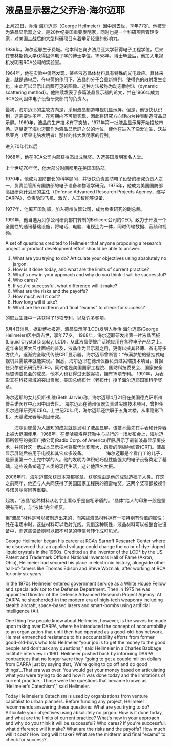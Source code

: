 # 液晶显示器之父乔治·海尔迈耶

上月22日，乔治·海尔迈耶（George Heilmeier）因中风去世，享年77岁。他被誉为液晶显示器之父，是20世纪美国重要发明家，同时也是一个科研项目管理专家，对美国二战后的大型科研项目有着举足轻重的影响力。

1936年，海尔迈耶生于费城。他本科在宾夕法尼亚大学获得电子工程学位，后来在普林斯顿大学获得固体电子学的博士学位。1958年，博士毕业后，他加入电视机发明者RCA公司的实验室。

1964年，他在实验中偶然发现，某些液态晶体材料具有特殊的光电效应。具体来说，就是通电后，在电荷的作用下，液晶的分子会重新排列，使得光的散射发生变化，由此可以显示出肉眼可见的图像。这种方法被称为动态散射法（dynamic scattering method）。他陆续发表了多篇液晶显示器的论文，并在1966年成为RCA公司固体电子设备研究部门的负责人。

最初，海尔迈耶的主攻方向是，采用液晶制造电视机显示屏。但是，他很快认识到，这需要许多年，在短期内不可能实现，因此将研究方向转向为钟表制造液晶显示屏。1969年，液晶的生产技术有了突破，1971年第一批液晶显示屏开始投放市场。这奠定了海尔迈耶作为液晶显示屏之父的地位，使他在进入了像爱迪生、沃兹尼亚克（苹果电脑发明者）那样的伟大发明家的行列。

进入70年代以后

1968年，他在RCA公司内部获得杰出成就奖。入选美国发明家名人堂。

上个世纪70年代，他大部分时间都用在美国国防部。

1970年，他成为国防部长的科学顾问，并很快负责国防电子设备的研究负责人之一，负责监管所有国防部的电子设备和物理学研究。1975年，他成为美国国防部高级研究计划局的主任（Defense Advanced Research Projects Agency，缩写DARPA），负责隐形飞机、激光、人工智能等设备.

1977年，他离开国防部，加入德州仪器公司，成为负责研究的副总裁。

1991年，他当选为贝尔公司研究部门转制的Bellcore公司的CEO。致力于开发一个全国性的通讯基础设施，将电话、电脑、电视连为一体，同时传输数据、音频和视频。

A set of questions credited to Heilmeier that anyone proposing a research project or product development effort should be able to answer.

 1. What are you trying to do? Articulate your objectives using
    absolutely no jargon.
 2. How is it done today, and what are the limits of current practice?
 3. What's new in your approach and why do you think it will be
    successful?
 4. Who cares?
 5. If you're successful, what difference will it make?
 6. What are the risks and the payoffs?
 7. How much will it cost?
 8. How long will it take?
 9. What are the midterm and final "exams" to check for success?

的职业生涯中一共获得了15项专利，以及许多奖项。

5月4日消息，据彭博社报道，液晶显示屏(LCD)发明人乔治·海尔迈耶(George Heilmeier)因中风去世，享年77岁。
1968年，海尔迈耶研发出第一片液晶面板 (Liquid Crystal Display, LCD)，从此液晶便被广泛地应用在各种电子产品之上。近年来随著大尺寸面板的普及，液晶作为显示器之用，更得以挟其轻薄、省电等多方优点，逐渐完全取代传统CRT显示器。海尔迈耶曾断言：“布满梦想的壁挂式电视机只需数年就能实现。”
据悉，海尔迈耶在德州仪器负责过尖端技术项目，曾担任贝尔通讯研究所CEO，同时也是美国国家工程院、国防科技委员会、国家安全局咨询委员会的成员，他本人也获得过无数奖项，拥有15项专利。
1991年，为表彰其在科技领域的突出贡献，美国总统布什（老布什）授予海尔迈耶国家科学奖章。

海尔迈耶的女儿贝斯·扎维(Beth Jarvie)称，海尔迈耶4月21日在美国德克萨斯州普莱诺医疗中心因中风去世。   海尔迈耶在德州仪器负责过尖端技术项目，曾担任贝尔通讯研究所CEO。上世纪70年代，海尔迈耶还供职于五角大楼，从事隐形飞机、天基激光器等项目研究。

　　海尔迈耶最为人熟知的成就就是发明了液晶显屏，该技术最先在手表和计算器上被大范围使用。1968年，在曼哈顿洛克菲勒中心举行的一场发布会上，海尔迈耶所领导的美国广播公司(Radio Corp. of America)团队展示了最新液晶显示屏技术，并预计这一低成本显示技术将取代体积庞大、昂贵的阴极射线管(CRT)。液晶显示屏随后被用于电视和其它众多设备。
　　
　　海尔迈耶是个看门工的儿子，是家里第一个上完中学的人。他的发明为体积轻巧但性能强大的电子设备奠定了基础，这些设备塑造了人类的现代生活，这让他声名大振。

2006年时，海尔迈耶荣获日本京都奖章，获奖理由是他的成就造福了人类。在这之前两年，他还与人共同获得了美国国家工程院的德雷帕奖。这两个奖项都被视作与诺贝尔奖同等重要。

起初，“液晶”这种材料从名字上看似乎是自相矛盾的。“晶体”给人的印象一般是坚硬有形的，与“液体”完全相反。

但“液晶”材料是可以被制造出来的，而某些液晶材料拥有一项特别有价值的属性：处在电场中时，这些材料可以散射光线。凭借这种属性，液晶材料可以被整合进设备中，而这些设备则可以把不可见的电信号转化成可见光。

George Heilmeier began his career at RCA’s Sarnoff Research Center where he discovered that an applied voltage could change the color of dye-doped liquid crystals in the 1960s. Credited as the inventor of the LCD* by the US Patent and Trademark Office’s National Inventors Hall of Fame (Akron, Ohio), Heilmeier had secured his place in electronic history, alongside other hall-of-famers like Thomas Edison and Steve Wozniak, after working at RCA for only six years. 

In the 1970s Heilmeier entered government service as a White House Fellow and special advisor to the Defense Department. Then in 1975 he was appointed Director of the Defense Advanced Research Project Agency. At DARPA he shepherded-in the modern era of high-tech weaponry including stealth aircraft, space-based lasers and smart-bombs using artificial intelligence (AI).

One thing few people know about Heilmeier, however, is the waves he made upon taking over DARPA, where he introduced the concept of accountability to an organization that until then had operated as a good-old-boy network. He met entrenched resistance to his accountability efforts from former good-old-boys who told Heilmeier “your job is to get the money to the good people and don't ask any questions," said Heilmeier in a Charles Babbage Institute interview in 1991. Heilmeier pushed back by informing DARPA contractees that no longer were they “going to get a couple million dollars from DARPA just by saying that, ‘We're going to go off and do good things’...That era was over. You would get your money based on articulating what you were trying to do and how it was done today and the limitations of current practice...Those were the questions that became known as ‘Heilmeier's Catechism’,” said Heilmeier.

Today Heilmeier's Catechism is used by organizations from venture capitalist to urban planners. Before funding any project, Heilmeier recommends answering these questions:
What are you trying to do? Articulate your objectives using absolutely no jargon.
How is it done today, and what are the limits of current practice?
What's new in your approach and why do you think it will be successful?
Who cares?
If you're successful, what difference will it make?
What are the risks and the payoffs?
How much will it cost?
How long will it take?
What are the midterm and final "exams" to check for success?
